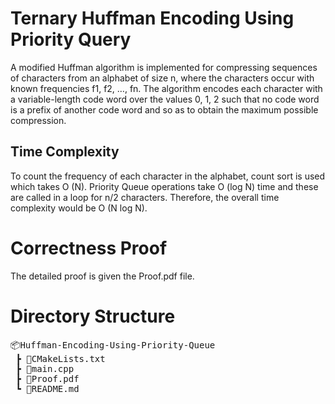 # Ternary Huffman Encoding Using Priority Query

A modified Huffman algorithm is implemented for compressing sequences of characters from an alphabet of size n, where the characters
occur with known frequencies f1, f2, …, fn. The algorithm encodes each character with a variable-length code word over the values 0, 1, 2 such that no code word is a prefix of another code word and so as to obtain the maximum possible compression.

## Time Complexity

To count the frequency of each character in the alphabet, count sort is used which takes O (N). Priority Queue operations take O (log N) time and these are called in a loop for n/2 characters. Therefore, the overall time complexity would be O (N log N).

# Correctness Proof

The detailed proof is given the Proof.pdf file.

# Directory Structure

<pre>
📦Huffman-Encoding-Using-Priority-Queue
 ┣ 📜CMakeLists.txt
 ┣ 📜main.cpp
 ┣ 📜Proof.pdf
 ┗ 📜README.md
</pre>
